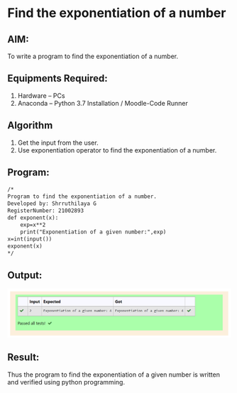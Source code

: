 # Find the exponentiation of a number

## AIM:
To write a program to find the exponentiation of a number.

## Equipments Required:
1. Hardware – PCs
2. Anaconda – Python 3.7 Installation / Moodle-Code Runner

## Algorithm
1. Get the input from the user.
2. Use exponentiation operator to find the exponentiation of a number.

## Program:
```
/*
Program to find the exponentiation of a number.
Developed by: Shrruthilaya G
RegisterNumber: 21002893
def exponent(x):
    exp=x**2
    print("Exponentiation of a given number:",exp)
x=int(input())
exponent(x)
*/
```

## Output:
![GitHub Logo](Exponentiation.png)


## Result:
Thus the program to find the exponentiation of a given number is written and verified using python programming.

